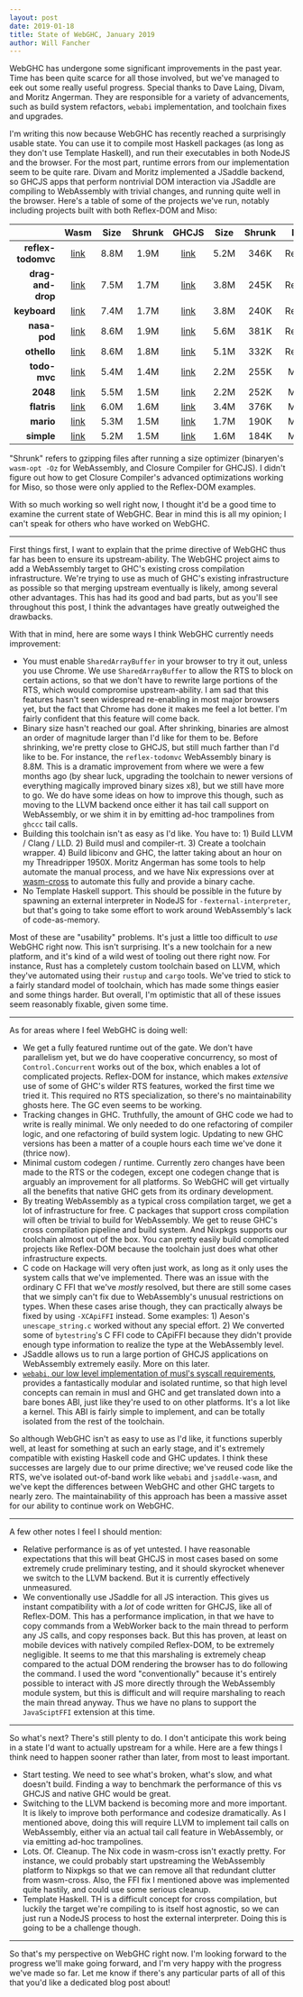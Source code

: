 ```yaml
---
layout: post
date: 2019-01-18
title: State of WebGHC, January 2019
author: Will Fancher
---
```


WebGHC has undergone some significant improvements in the past year. Time has been quite scarce for all those involved, but we've managed to eek out some really useful progress. Special thanks to Dave Laing, Divam, and Moritz Angerman. They are responsible for a variety of advancements, such as build system refactors, `webabi` implementation, and toolchain fixes and upgrades.

I'm writing this now because WebGHC has recently reached a surprisingly usable state. You can use it to compile most Haskell packages (as long as they don't use Template Haskell), and run their executables in both NodeJS and the browser. For the most part, runtime errors from our implementation seem to be quite rare. Divam and Moritz implemented a JSaddle backend, so GHCJS apps that perform nontrivial DOM interaction via JSaddle are compiling to WebAssembly with trivial changes, and running quite well in the browser. Here's a table of some of the projects we've run, notably including projects built with both Reflex-DOM and Miso:

|                    | Wasm                                                  | Size | Shrunk | GHCJS                                                  | Size | Shrunk | Lib    |
|-------------------:|:-----------------------------------------------------:|:----:|:------:|:------------------------------------------------------:|:----:|:------:|:------:|
| **reflex-todomvc** | [link](/examples/2019-01-18/wasm-app-reflex-todomvc/) | 8.8M | 1.9M   | [link](/examples/2019-01-18/ghcjs-app-reflex-todomvc/) | 5.2M | 346K   | Reflex |
| **drag-and-drop**  | [link](/examples/2019-01-18/wasm-app-draganddrop/)    | 7.5M | 1.7M   | [link](/examples/2019-01-18/ghcjs-app-draganddrop/)    | 3.8M | 245K   | Reflex |
| **keyboard**       | [link](/examples/2019-01-18/wasm-app-keyboard/)       | 7.4M | 1.7M   | [link](/examples/2019-01-18/ghcjs-app-keyboard/)       | 3.8M | 240K   | Reflex |
| **nasa-pod**       | [link](/examples/2019-01-18/wasm-app-nasapod/)        | 8.6M | 1.9M   | [link](/examples/2019-01-18/ghcjs-app-nasapod/)        | 5.6M | 381K   | Reflex |
| **othello**        | [link](/examples/2019-01-18/wasm-app-othello/)        | 8.6M | 1.8M   | [link](/examples/2019-01-18/ghcjs-app-othello/)        | 5.1M | 332K   | Reflex |
| **todo-mvc**       | [link](/examples/2019-01-18/wasm-app-todo-mvc/)       | 5.4M | 1.4M   | [link](/examples/2019-01-18/ghcjs-app-todo-mvc/)       | 2.2M | 255K   | Miso   |
| **2048**           | [link](/examples/2019-01-18/wasm-app-2048/)           | 5.5M | 1.5M   | [link](/examples/2019-01-18/ghcjs-app-2048/)           | 2.2M | 252K   | Miso   |
| **flatris**        | [link](/examples/2019-01-18/wasm-app-flatris/)        | 6.0M | 1.6M   | [link](/examples/2019-01-18/ghcjs-app-flatris/)        | 3.4M | 376K   | Miso   |
| **mario**          | [link](/examples/2019-01-18/wasm-app-mario/)          | 5.3M | 1.5M   | [link](/examples/2019-01-18/ghcjs-app-mario/)          | 1.7M | 190K   | Miso   |
| **simple**         | [link](/examples/2019-01-18/wasm-app-simple/)         | 5.2M | 1.5M   | [link](/examples/2019-01-18/ghcjs-app-simple/)         | 1.6M | 184K   | Miso   |

"Shrunk" refers to gzipping files after running a size optimizer (binaryen's `wasm-opt -Oz` for WebAssembly, and Closure Compiler for GHCJS). I didn't figure out how to get Closure Compiler's advanced optimizations working for Miso, so those were only applied to the Reflex-DOM examples.

With so much working so well right now, I thought it'd be a good time to examine the current state of WebGHC. Bear in mind this is all my opinion; I can't speak for others who have worked on WebGHC.

---

First things first, I want to explain that the prime directive of WebGHC thus far has been to ensure its upstream-ability. The WebGHC project aims to add a WebAssembly target to GHC's existing cross compilation infrastructure. We're trying to use as much of GHC's existing infrastructure as possible so that merging upstream eventually is likely, among several other advantages. This has had its good and bad parts, but as you'll see throughout this post, I think the advantages have greatly outweighed the drawbacks.

With that in mind, here are some ways I think WebGHC currently needs improvement:

- You must enable `SharedArrayBuffer` in your browser to try it out, unless you use Chrome. We use `SharedArrayBuffer` to allow the RTS to block on certain actions, so that we don't have to rewrite large portions of the RTS, which would compromise upstream-ability. I am sad that this features hasn't seen widespread re-enabling in most major browsers yet, but the fact that Chrome has done it makes me feel a lot better. I'm fairly confident that this feature will come back.
- Binary size hasn't reached our goal. After shrinking, binaries are almost an order of magnitude larger than I'd like for them to be. Before shrinking, we're pretty close to GHCJS, but still much farther than I'd like to be. For instance, the `reflex-todomvc` WebAssembly binary is 8.8M. This is a dramatic improvement from where we were a few months ago (by shear luck, upgrading the toolchain to newer versions of everything magically improved binary sizes x8), but we still have more to go. We do have some ideas on how to improve this though, such as moving to the LLVM backend once either it has tail call support on WebAssembly, or we shim it in by emitting ad-hoc trampolines from `ghccc` tail calls.
- Building this toolchain isn't as easy as I'd like. You have to: 1) Build LLVM / Clang / LLD. 2) Build musl and compiler-rt. 3) Create a toolchain wrapper. 4) Build libiconv and GHC, the latter taking about an hour on my Threadripper 1950X. Moritz Angerman has some tools to help automate the manual process, and we have Nix expressions over at [wasm-cross](https://github.com/WebGHC/wasm-cross) to automate this fully and provide a binary cache.
- No Template Haskell support. This should be possible in the future by spawning an external interpreter in NodeJS for `-fexternal-interpreter`, but that's going to take some effort to work around WebAssembly's lack of code-as-memory.

Most of these are "usability" problems. It's just a little too difficult to *use* WebGHC right now. This isn't surprising. It's a new toolchain for a new platform, and it's kind of a wild west of tooling out there right now. For instance, Rust has a completely custom toolchain based on LLVM, which they've automated using their `rustup` and `cargo` tools. We've tried to stick to a fairly standard model of toolchain, which has made some things easier and some things harder. But overall, I'm optimistic that all of these issues seem reasonably fixable, given some time.

---

As for areas where I feel WebGHC is doing well:

- We get a fully featured runtime out of the gate. We don't have parallelism yet, but we do have cooperative concurrency, so most of `Control.Concurrent` works out of the box, which enables a lot of complicated projects. Reflex-DOM for instance, which makes *extensive* use of some of GHC's wilder RTS features, worked the first time we tried it. This required no RTS specialization, so there's no maintainability ghosts here. The GC even seems to be working.
- Tracking changes in GHC. Truthfully, the amount of GHC code we had to write is really minimal. We only needed to do one refactoring of compiler logic, and one refactoring of build system logic. Updating to new GHC versions has been a matter of a couple hours each time we've done it (thrice now).
- Minimal custom codegen / runtime. Currently zero changes have been made to the RTS or the codegen, except one codegen change that is arguably an improvement for all platforms. So WebGHC will get virtually all the benefits that native GHC gets from its ordinary development.
- By treating WebAssembly as a typical cross compilation target, we get a lot of infrastructure for free. C packages that support cross compilation will often be trivial to build for WebAssembly. We get to reuse GHC's cross compilation pipeline and build system. And Nixpkgs supports our toolchain almost out of the box. You can pretty easily build complicated projects like Reflex-DOM because the toolchain just does what other infrastructure expects.
- C code on Hackage will very often just work, as long as it only uses the system calls that we've implemented. There was an issue with the ordinary C FFI that we've *mostly* resolved, but there are still some cases that we simply can't fix due to WebAssembly's unusual restrictions on types. When these cases arise though, they can practically always be fixed by using `-XCApiFFI` instead. Some examples: 1) Aeson's `unescape_string.c` worked without any special effort. 2) We converted some of `bytestring`'s C FFI code to CApiFFI because they didn't provide enough type information to realize the type at the WebAssembly level.
- JSaddle allows us to run a large portion of GHCJS applications on WebAssembly extremely easily. More on this later.
- [`webabi`, our low level implementation of musl's syscall requirements](https://github.com/WebGHC/webabi), provides a fantastically modular and isolated runtime, so that high level concepts can remain in musl and GHC and get translated down into a bare bones ABI, just like they're used to on other platforms. It's a lot like a kernel. This ABI is fairly simple to implement, and can be totally isolated from the rest of the toolchain.

So although WebGHC isn't as easy to use as I'd like, it functions superbly well, at least for something at such an early stage, and it's extremely compatible with existing Haskell code and GHC updates. I think these successes are largely due to our prime directive; we've reused code like the RTS, we've isolated out-of-band work like `webabi` and `jsaddle-wasm`, and we've kept the differences between WebGHC and other GHC targets to nearly zero. The maintainability of this approach has been a massive asset for our ability to continue work on WebGHC.

---

A few other notes I feel I should mention:

- Relative performance is as of yet untested. I have reasonable expectations that this will beat GHCJS in most cases based on some extremely crude preliminary testing, and it should skyrocket whenever we switch to the LLVM backend. But it is currently effectively unmeasured.
- We conventionally use JSaddle for all JS interaction. This gives us instant compatibility with a *lot* of code written for GHCJS, like all of Reflex-DOM. This has a performance implication, in that we have to copy commands from a WebWorker back to the main thread to perform any JS calls, and copy responses back. But this has proven, at least on mobile devices with natively compiled Reflex-DOM, to be extremely negligible. It seems to me that this marshaling is extremely cheap compared to the actual DOM rendering the browser has to do following the command. I used the word "conventionally" because it's entirely possible to interact with JS more directly through the WebAssembly module system, but this is difficult and will require marshaling to reach the main thread anyway. Thus we have no plans to support the `JavaSciptFFI` extension at this time.

---

So what's next? There's still plenty to do. I don't anticipate this work being in a state I'd want to actually upstream for a while. Here are a few things I think need to happen sooner rather than later, from most to least important.

- Start testing. We need to see what's broken, what's slow, and what doesn't build. Finding a way to benchmark the performance of this vs GHCJS and native GHC would be great.
- Switching to the LLVM backend is becoming more and more important. It is likely to improve both performance and codesize dramatically. As I mentioned above, doing this will require LLVM to implement tail calls on WebAssembly, either via an actual tail call feature in WebAssembly, or via emitting ad-hoc trampolines.
- Lots. Of. Cleanup. The Nix code in wasm-cross isn't exactly pretty. For instance, we could probably start upstreaming the WebAssembly platform to Nixpkgs so that we can remove all that redundant clutter from wasm-cross. Also, the FFI fix I mentioned above was implemented quite hastily, and could use some serious cleanup.
- Template Haskell. TH is a difficult concept for cross compilation, but luckily the target we're compiling to is itself host agnostic, so we can just run a NodeJS process to host the external interpreter. Doing this is going to be a challenge though.

---

So that's my perspective on WebGHC right now. I'm looking forward to the progress we'll make going forward, and I'm very happy with the progress we've made so far. Let me know if there's any particular parts of all of this that you'd like a dedicated blog post about!
